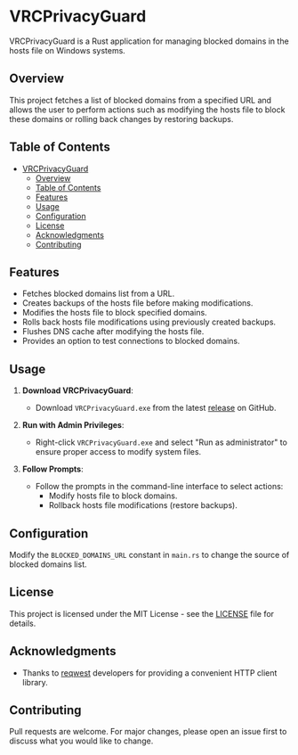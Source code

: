 # VRCPrivacyGuard

VRCPrivacyGuard is a Rust application for managing blocked domains in the hosts file on Windows systems.

## Overview

This project fetches a list of blocked domains from a specified URL and allows the user to perform actions such as modifying the hosts file to block these domains or rolling back changes by restoring backups.

## Table of Contents

- [VRCPrivacyGuard](#vrcprivacyguard)
  - [Overview](#overview)
  - [Table of Contents](#table-of-contents)
  - [Features](#features)
  - [Usage](#usage)
  - [Configuration](#configuration)
  - [License](#license)
  - [Acknowledgments](#acknowledgments)
  - [Contributing](#contributing)

## Features

- Fetches blocked domains list from a URL.
- Creates backups of the hosts file before making modifications.
- Modifies the hosts file to block specified domains.
- Rolls back hosts file modifications using previously created backups.
- Flushes DNS cache after modifying the hosts file.
- Provides an option to test connections to blocked domains.

## Usage

1. **Download VRCPrivacyGuard**: 
   - Download `VRCPrivacyGuard.exe` from the latest [release](https://github.com/safecy/VRCPrivacyGuard/releases) on GitHub.

2. **Run with Admin Privileges**:
   - Right-click `VRCPrivacyGuard.exe` and select "Run as administrator" to ensure proper access to modify system files.

3. **Follow Prompts**:
   - Follow the prompts in the command-line interface to select actions:
     - Modify hosts file to block domains.
     - Rollback hosts file modifications (restore backups).

## Configuration

Modify the `BLOCKED_DOMAINS_URL` constant in `main.rs` to change the source of blocked domains list.

## License

This project is licensed under the MIT License - see the [LICENSE](LICENSE) file for details.

## Acknowledgments

- Thanks to [reqwest](https://crates.io/crates/reqwest) developers for providing a convenient HTTP client library.

## Contributing

Pull requests are welcome. For major changes, please open an issue first to discuss what you would like to change.

